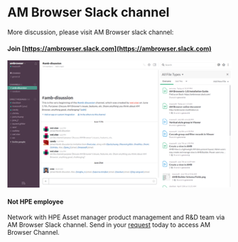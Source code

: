 # AM Browser Slack channel

More discussion, please visit AM Browser slack channel:

#### Join [https://ambrowser.slack.com](https://ambrowser.slack.com)

![Viewer screen shot](img/slack.png)

#### Not HPE employee

Network with HPE Asset manager product management and R&D team via AM Browser Slack channel. 
Send in your [request](mailto:sreenevas.subramaniam@hpe.com?subject=Request%20to%20Access%20AM%20Browser%20Channel) today to access AM Browser Channel.